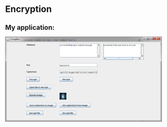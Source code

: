 # Encryption

## My application: <br />

![Alt text](/screenshots/screenshot.png?raw=true "Interface")


